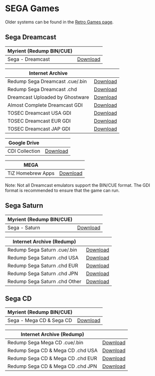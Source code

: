 # SEGA Games

Older systems can be found in the [Retro Games page](/megathread/retro).

## **Sega Dreamcast**

|**Myrient (Redump BIN/CUE)**||
| ------ | ------ |
| Sega - Dreamcast | [Download](https://myrient.erista.me/files/Redump/Sega%20-%20Dreamcast/) |

|**Internet Archive**||
| ------ | ------ |
| Redump Sega Dreamcast .cue/.bin | [Download](https://archive.org/download/redump.dc.revival) |
| Redump Sega Dreamcast .chd | [Download](https://archive.org/download/chd_dc/CHD-DC/) |
| Dreamcast Uploaded by Ghostware | [Download](https://archive.org/download/DreamcastCollectionByGhostwareMulti-region) |
| Almost Complete Dreamcast GDI | [Download](https://archive.org/download/almstcmpltdrmcst) |
| TOSEC Dreamcast USA GDI | [Download](https://archive.org/download/tosecdcus20190822) |
| TOSEC Dreamcast EUR GDI | [Download](https://archive.org/download/18wheeleramericanprotruckerv1.7002001segapalm4) |
| TOSEC Dreamcast JAP GDI | [Download](https://archive.org/download/interludev1.0032003necinterchanneljp) |

|**Google Drive**||
| ------ | ------ |
| CDI Collection | [Download](https://docs.google.com/spreadsheets/d/14fCQ3NXIlW1ZC_gjIejpQVPG34fLWmSoXYgSTyxdRWM/edit#gid=0) |

|**MEGA**||
| ------ | ------ |
| TiZ Homebrew Apps | [Download](https://mega.nz/#F!q7oxzDga!JfJulP8EX1-poB0nkgy2ZA) |

Note: Not all Dreamcast emulators support the BIN/CUE format. The GDI format is recommended to ensure that the game can run.

## **Sega Saturn**

|**Myrient (Redump BIN/CUE)**||
| ------ | ------ |
| Sega - Saturn | [Download](https://myrient.erista.me/files/Redump/Sega%20-%20Saturn/) |

|**Internet Archive (Redump)**||
| ------ | ------ |
| Redump Sega Saturn .cue/.bin | [Download](https://archive.org/download/redump.ss.revival) |
| Redump Sega Saturn .chd USA | [Download](https://archive.org/download/chd_saturn/CHD-Saturn/USA/) |
| Redump Sega Saturn .chd EUR | [Download](https://archive.org/download/chd_saturn/CHD-Saturn/Europe/) |
| Redump Sega Saturn .chd JPN | [Download](https://archive.org/download/chd_saturn/CHD-Saturn/Japan/) | 
| Redump Sega Saturn .chd Other | [Download](https://archive.org/download/chd_saturn/CHD-Saturn/Other-Regions/) | 

## **Sega CD**

|**Myrient (Redump BIN/CUE)**||
| ------ | ------ |
| Sega - Mega CD & Sega CD | [Download](https://myrient.erista.me/files/Redump/Sega%20-%20Mega%20CD%20&%20Sega%20CD/) |

|**Internet Archive (Redump)**||
| ------ | ------ |
| Redump Sega Mega CD .cue/.bin | [Download](https://archive.org/download/redump.mcd.revival) |
| Redump Sega CD & Mega CD .chd USA | [Download](https://archive.org/download/chd_segacd/CHD-SegaCD-NTSC/) |
| Redump Sega CD & Mega CD .chd EUR | [Download](https://archive.org/download/chd_segacd/CHD-MegaCD-PAL/) |
| Redump Sega CD & Mega CD .chd JPN | [Download](https://archive.org/download/chd_segacd/CHD-MegaCD-NTSCJ/) |
